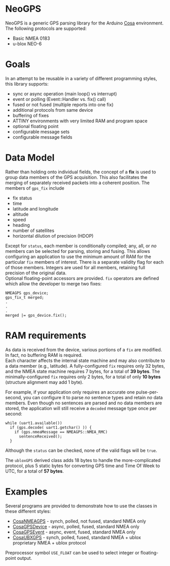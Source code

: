 NeoGPS
======

NeoGPS is a generic GPS parsing library for the Arduino [Cosa](https://github.com/mikaelpatel/Cosa) environment.
The following protocols are supported:
* Basic NMEA 0183
* u-blox NEO-6

Goals
======
In an attempt to be reusable in a variety of different programming styles, this library supports:
* sync or async operation (main loop() vs interrupt)
* event or polling (Event::Handler vs. fix() call)
* fused or not fused (multiple reports into one fix)
* additional protocols from same device
* buffering of fixes
* ATTINY environments with very limited RAM and program space
* optional floating point
* configurable message sets
* configurable message fields

Data Model
==========
Rather than holding onto individual fields, the concept of a **fix** is used to group data members of the GPS acquisition.
This also facilitates the merging of separately received packets into a coherent position.  The members of `gps_fix` include 
* fix status
* time
* latitude and longitude
* altitude
* speed
* heading
* number of satellites
* horizontal dilution of precision (HDOP)

Except for `status`, each member is conditionally compiled; any, all, or *no* members can be selected for parsing, storing and fusing.  This allows configuring an application to use the minimum amount of RAM for the particular `fix` members of interest.
There is a separate validity flag for each of those members.
Integers are used for all members, retaining full precision of the original data.   
Optional floating-point accessors are provided.
`fix` operators are defined which allow the developer to merge two fixes:
```
NMEAGPS gps_device;
gps_fix_t merged;
.
.
.
merged |= gps_device.fix();
```

RAM requirements
=======
As data is received from the device, various portions of a `fix` are modified.  In 
fact, no buffering RAM is required.  
Each character affects the internal state machine and may also contribute to a data 
member (e.g., latitude).
A fully-configured `fix` requires only 32 bytes, and the NMEA state machine requires 
7 bytes, for a total of **39 bytes**.  The minimally-configured `fix` requires only 
2 bytes, for a total of only **10 bytes** (structure alignment may add 1 byte).

For example, if your application only requires an accurate one pulse-per-second, you 
can configure it to parse *no* sentence types and retain *no* data members.  Even 
though no sentences are parsed and no data members are stored, the application will 
still receive a `decoded` message type once per second:
```
while (uart1.available())
  if (gps.decode( uart1.getchar() )) {
    if (gps.nmeaMessage == NMEAGPS::NMEA_RMC)
      sentenceReceived();
  }
```
Although the `status` can be checked, none of the valid flags will be `true`.

The `ubloxGPS` derived class adds 18 bytes to handle the more-complicated protocol, 
plus 5 static bytes for converting GPS time and Time Of Week to UTC, for a total of 
**57 bytes**.

Examples
======
Several programs are provided to demonstrate how to use the classes in these different styles:

* [CosaNMEAGPS](CosaNMEAGPS.ino) - synch, polled, not fused, standard NMEA only
* [CosaGPSDevice](CosaGPSDevice.ino) - async, polled, fused, standard NMEA only
* [CosaGPSEvent](CosaGPSEvent.ino) - async, event, fused, standard NMEA only
* [CosaUBXGPS](CosaUBXGPS.ino) - synch, polled, fused, standard NMEA + ublox proprietary NMEA + ublox protocol

Preprocessor symbol `USE_FLOAT` can be used to select integer or floating-point output.
